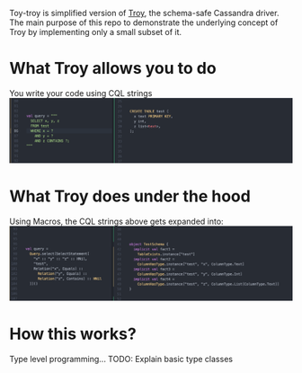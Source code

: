 Toy-troy is simplified version of [Troy](https://github.com/cassandra-scala/troy/), the schema-safe Cassandra driver.
The main purpose of this repo to demonstrate the underlying concept of Troy by implementing only a small subset of it.

# What Troy allows you to do
You write your code using CQL strings
![developer code](read-me-pic-1.png)

# What Troy does under the hood
Using Macros, the CQL strings above gets expanded into:
![generated code](read-me-pic-2.png)

# How this works?
Type level programming...
TODO: Explain basic type classes
